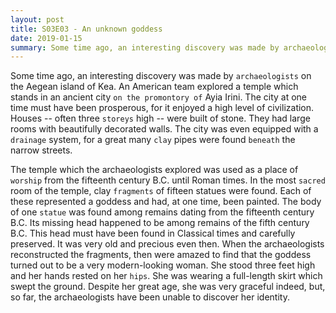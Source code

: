 ```yaml
---
layout: post
title: S03E03 - An unknown goddess
date: 2019-01-15
summary: Some time ago, an interesting discovery was made by archaeologists on the Aegean island of Kea.
---
```


  Some time ago, an interesting discovery was made by `archaeologists` on the Aegean island of Kea. An American team explored a temple which stands in an ancient city `on the promontory of` Ayia Irini. The city at one time must have been prosperous, for it enjoyed a high level of civilization. Houses -- often three `storeys` high -- were built of stone. They had large rooms with beautifully decorated walls. The city was even equipped with a `drainage` system, for a great many `clay` pipes were found `beneath` the narrow streets.

  The temple which the archaeologists explored was used as a place of `worship` from the fifteenth century B.C. until Roman times. In the most `sacred` room of the temple, clay `fragments` of fifteen statues were found. Each of these represented a goddess and had, at one time, been painted. The body of one `statue` was found among remains dating from the fifteenth century B.C. Its missing head happened to be among remains of the fifth century B.C. This head must have been found in Classical times and carefully preserved. It was very old and precious even then. When the archaeologists reconstructed the fragments, then were amazed to find that the goddess turned out to be a very modern-looking woman. She stood three feet high and her hands rested on her `hips`. She was wearing a full-length skirt which swept the ground. Despite her great age, she was very graceful indeed, but, so far, the archaeologists have been unable to discover her identity.
